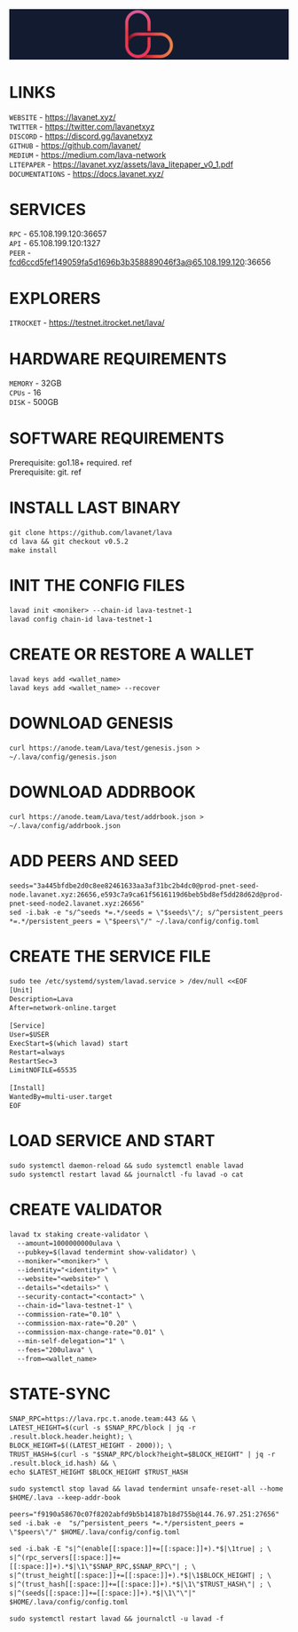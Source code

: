 <img src="https://github.com/romanr95/GUIDS/blob/main/LAVA/LOGO_LAVA.png" width="1050" alt="" />

# LINKS
```WEBSITE``` - https://lavanet.xyz/ <br>
```TWITTER``` - https://twitter.com/lavanetxyz <br>
```DISCORD``` - https://discord.gg/lavanetxyz <br>
```GITHUB``` - https://github.com/lavanet/ <br>
```MEDIUM``` - https://medium.com/lava-network <br>
```LITEPAPER``` - https://lavanet.xyz/assets/lava_litepaper_v0_1.pdf <br>
```DOCUMENTATIONS``` - https://docs.lavanet.xyz/
# SERVICES
```RPC``` - 65.108.199.120:36657 <br>
```API``` - 65.108.199.120:1327 <br>
```PEER``` - fcd6ccd5fef149059fa5d1696b3b358889046f3a@65.108.199.120:36656 
# EXPLORERS
```ITROCKET``` - https://testnet.itrocket.net/lava/ 
# HARDWARE REQUIREMENTS
```MEMORY``` - 32GB <br>
```CPUs``` - 16 <br>
```DISK``` - 500GB
# SOFTWARE REQUIREMENTS
Prerequisite: go1.18+ required. ref <br>
Prerequisite: git. ref
# INSTALL LAST BINARY
```
git clone https://github.com/lavanet/lava
cd lava && git checkout v0.5.2
make install
```
# INIT THE CONFIG FILES
```
lavad init <moniker> --chain-id lava-testnet-1
lavad config chain-id lava-testnet-1
```
# CREATE OR RESTORE A WALLET
```
lavad keys add <wallet_name>
lavad keys add <wallet_name> --recover
```
# DOWNLOAD GENESIS
```
curl https://anode.team/Lava/test/genesis.json > ~/.lava/config/genesis.json
```
# DOWNLOAD ADDRBOOK
```
curl https://anode.team/Lava/test/addrbook.json > ~/.lava/config/addrbook.json
```
# ADD PEERS AND SEED
```
seeds="3a445bfdbe2d0c8ee82461633aa3af31bc2b4dc0@prod-pnet-seed-node.lavanet.xyz:26656,e593c7a9ca61f5616119d6beb5bd8ef5dd28d62d@prod-pnet-seed-node2.lavanet.xyz:26656"
sed -i.bak -e "s/^seeds *=.*/seeds = \"$seeds\"/; s/^persistent_peers *=.*/persistent_peers = \"$peers\"/" ~/.lava/config/config.toml
```
# CREATE THE SERVICE FILE
```
sudo tee /etc/systemd/system/lavad.service > /dev/null <<EOF
[Unit]
Description=Lava
After=network-online.target

[Service]
User=$USER
ExecStart=$(which lavad) start
Restart=always
RestartSec=3
LimitNOFILE=65535

[Install]
WantedBy=multi-user.target
EOF
```
# LOAD SERVICE AND START
```
sudo systemctl daemon-reload && sudo systemctl enable lavad
sudo systemctl restart lavad && journalctl -fu lavad -o cat
```
# CREATE VALIDATOR
```
lavad tx staking create-validator \
  --amount=1000000000ulava \
  --pubkey=$(lavad tendermint show-validator) \
  --moniker="<moniker>" \
  --identity="<identity>" \
  --website="<website>" \
  --details="<details>" \
  --security-contact="<contact>" \
  --chain-id="lava-testnet-1" \
  --commission-rate="0.10" \
  --commission-max-rate="0.20" \
  --commission-max-change-rate="0.01" \
  --min-self-delegation="1" \
  --fees="200ulava" \
  --from=<wallet_name>
```
# STATE-SYNC
```
SNAP_RPC=https://lava.rpc.t.anode.team:443 && \
LATEST_HEIGHT=$(curl -s $SNAP_RPC/block | jq -r .result.block.header.height); \
BLOCK_HEIGHT=$((LATEST_HEIGHT - 2000)); \
TRUST_HASH=$(curl -s "$SNAP_RPC/block?height=$BLOCK_HEIGHT" | jq -r .result.block_id.hash) && \
echo $LATEST_HEIGHT $BLOCK_HEIGHT $TRUST_HASH
```
```
sudo systemctl stop lavad && lavad tendermint unsafe-reset-all --home $HOME/.lava --keep-addr-book
```
```
peers="f9190a58670c07f8202abfd9b5b14187b18d755b@144.76.97.251:27656"
sed -i.bak -e  "s/^persistent_peers *=.*/persistent_peers = \"$peers\"/" $HOME/.lava/config/config.toml
```
```
sed -i.bak -E "s|^(enable[[:space:]]+=[[:space:]]+).*$|\1true| ; \
s|^(rpc_servers[[:space:]]+=[[:space:]]+).*$|\1\"$SNAP_RPC,$SNAP_RPC\"| ; \
s|^(trust_height[[:space:]]+=[[:space:]]+).*$|\1$BLOCK_HEIGHT| ; \
s|^(trust_hash[[:space:]]+=[[:space:]]+).*$|\1\"$TRUST_HASH\"| ; \
s|^(seeds[[:space:]]+=[[:space:]]+).*$|\1\"\"|" $HOME/.lava/config/config.toml
```
```
sudo systemctl restart lavad && journalctl -u lavad -f
```
